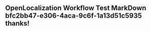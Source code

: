 <properties
ms.topic="hero-topic"
ms.test1="hero-topic"
ms.test2="test"/>

## OpenLocalization Workflow Test MarkDown bfc2bb47-e306-4aca-9c6f-1a13d51c5935 thanks!
